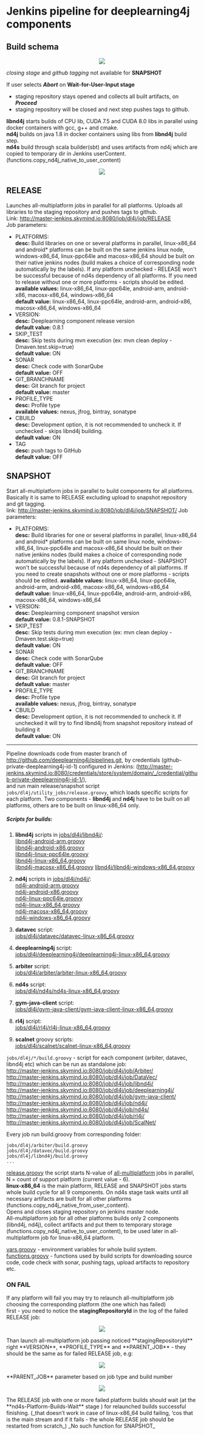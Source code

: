 # Jenkins pipeline for deeplearning4j components
## Build schema  
 <p align="center">
   <img src="/imgs/build_scheme.png"/>
 </p>

 _closing stage_ and _github tagging_ not available for **SNAPSHOT**  

 If user selects **_Abort_** on **Wait-for-User-Input stage**
 - staging repository stays opened and collects all built artifacts,
 on **_Proceed_**
 - staging repository will be closed and next step pushes tags to github.  

 **libnd4j** starts builds of CPU lib, CUDA 7.5 and CUDA 8.0 libs in parallel using docker containers with gcc, g++ and cmake.  
 **nd4j** builds on java 1.8 in docker containers using libs from **libnd4j** build step.  
 **nd4s** build through scala builder(sbt) and uses artifacts from nd4j which are copied to temporary dir in Jenkins userContent. (functions.copy_nd4j_native_to_user_content)  

  <p align="center">
    <img src="/imgs/libnd4j_build_scheme.png"/>
  </p>
 
## **RELEASE**  
Launches all-multiplatform jobs in parallel for all platforms. Uploads all libraries to the staging repository and pushes tags to github.  
Link: http://master-jenkins.skymind.io:8080/job/dl4j/job/RELEASE  
Job parameters:  
* PLATFORMS:  
    **desc:** Build libraries on one or several platforms in parallel, linux-x86_64 and android* platforms can be built on the same jenkins linux node, windows-x86_64, linux-ppc64le and macosx-x86_64 should be built on their native jenkins nodes (build makes a choice of corresponding node automatically by the labels). If any platform unchecked - RELEASE won't be successful because of nd4s dependency of all platforms. If you need to release without one or more platforms - scripts should be edited.  
    **available values:** linux-x86_64, linux-ppc64le, android-arm, android-x86, macosx-x86_64, windows-x86_64  
    **default value:** linux-x86_64, linux-ppc64le, android-arm, android-x86, macosx-x86_64, windows-x86_64  
* VERSION:  
    **desc:** Deeplearning component release version  
    **default value:** 0.8.1  
* SKIP_TEST  
    **desc:** Skip tests during mvn execution (ex: mvn clean deploy -Dmaven.test.skip=true)  
    **default value:** ON  
* SONAR  
    **desc:** Check code with SonarQube  
    **default value:** OFF  
* GIT_BRANCHNAME  
    **desc:** Git branch for project  
    **default value:** master  
* PROFILE_TYPE  
    **desc:** Profile type  
    **available values:** nexus, jfrog, bintray, sonatype  
* CBUILD  
    **desc:** Development option, it is not recommended to uncheck it. If unchecked - skips libnd4j building.  
    **default value:** ON  
* TAG  
    **desc:** push tags to GitHub  
    **default value:** OFF  

## **SNAPSHOT**  
Start all-multiplatform jobs in parallel to build components for all platforms.  
Basically it is same to RELEASE excluding upload to snapshot repository and git tagging.  
link: http://master-jenkins.skymind.io:8080/job/dl4j/job/SNAPSHOT/
Job parameters:  
* PLATFORMS:  
    **desc:** Build libraries for one or several platforms in parallel, linux-x86_64 and android* platforms can be built on same linux node, windows-x86_64, linux-ppc64le and macosx-x86_64 should be built on their native jenkins nodes (build makes a choice of corresponding node automatically by the labels). If any platform unchecked - SNAPSHOT won't be successful because of nd4s dependency  of all platforms. If you need to create snapshots without one or more platforms - scripts should be edited.
    **available values:** linux-x86_64, linux-ppc64le, android-arm, android-x86, macosx-x86_64, windows-x86_64  
    **default value:** linux-x86_64, linux-ppc64le, android-arm, android-x86, macosx-x86_64, windows-x86_64  
* VERSION:  
    **desc:** Deeplearning component snapshot version  
    **default value:** 0.8.1-SNAPSHOT  
* SKIP_TEST  
    **desc:** Skip tests during mvn execution (ex: mvn clean deploy -Dmaven.test.skip=true)  
    **default value:** ON  
* SONAR  
    **desc:** Check code with SonarQube  
    **default value:** OFF  
* GIT_BRANCHNAME  
    **desc:** Git branch for project  
    **default value:** master  
* PROFILE_TYPE  
    **desc:** Profile type  
    **available values:** nexus, jfrog, bintray, sonatype  
* CBUILD  
    **desc:** Development option, it is not recommended to uncheck it. If unchecked it will try to find libnd4j from snapshot repository instead of building it  
    **default value:** ON  

---  

Pipeline downloads code from master branch of <http://github.com/deeplearning4j/pipelines.git>,
by credentials (github-private-deeplearning4j-id-1) configured in  Jenkins: (http://master-jenkins.skymind.io:8080/credentials/store/system/domain/_/credential/github-private-deeplearning4j-id-1/),   
and run main release/snapshot script `jobs/dl4j/utility_jobs/release.groovy`, which loads specific scripts for each platform. Two components - **libnd4j** and **nd4j** have to be built on all platforms, others are to be built on linux-x86_64 only.   

##### Scripts for builds:
1. **libnd4j** scripts in [jobs/dl4j/libnd4j/](/jobs/dl4j/libnd4j/):  
[libnd4j-android-arm.groovy](/jobs/dl4j/libnd4j/libnd4j-android-arm.groovy)  
[libnd4j-android-x86.groovy](/jobs/dl4j/libnd4j/libnd4j-android-x86.groovy)  
[libnd4j-linux-ppc64le.groovy](/jobs/dl4j/libnd4j/libnd4j-linux-ppc64le.groovy)    
[libnd4j-linux-x86_64.groovy](/jobs/dl4j/libnd4j/libnd4j-linux-x86_64.groovy)  
[libnd4j-macosx-x86_64.groovy](/jobs/dl4j/libnd4j/libnd4j-macosx-x86_64.groovy)
[libnd4j/libnd4j-windows-x86_64.groovy](/jobs/dl4j/libnd4j/libnd4j-windows-x86_64.groovy)  

2. **nd4j** scripts in [jobs/dl4j/nd4j/](/jobs/dl4j/nd4j):    
[nd4j-android-arm.groovy](/jobs/dl4j/nd4j/nd4j-android-arm.groovy)  
[nd4j-android-x86.groovy](/jobs/dl4j/nd4j/nd4j-android-x86.groovy)   
[nd4j-linux-ppc64le.groovy](/jobs/dl4j/nd4j/nd4j-linux-ppc64le.groovy)  
[nd4j-linux-x86_64.groovy](/jobs/dl4j/nd4j/nd4j-linux-x86_64.groovy)  
[nd4j-macosx-x86_64.groovy](/jobs/dl4j/nd4j/nd4j-macosx-x86_64.groovy)  
[nd4j-windows-x86_64.groovy](/jobs/dl4j/nd4j/nd4j-windows-x86_64.groovy)  

3. **datavec** script:  
[jobs/dl4j/datavec/datavec-linux-x86_64.groovy](/jobs/dl4j/datavec/datavec-linux-x86_64.groovy)

4. **deeplearning4j** script:  
[jobs/dl4j/deeplearning4j/deeplearning4j-linux-x86_64.groovy](/jobs/dl4j/deeplearning4j/deeplearning4j-linux-x86_64.groovy)

5. **arbiter** script:  
[jobs/dl4j/arbiter/arbiter-linux-x86_64.groovy](/jobs/dl4j/arbiter/arbiter-linux-x86_64.groovy)

6. **nd4s** script:  
[jobs/dl4j/nd4s/nd4s-linux-x86_64.groovy](/jobs/dl4j/nd4s/nd4s-linux-x86_64.groovy)

7. **gym-java-client** script:  
[jobs/dl4j/gym-java-client/gym-java-client-linux-x86_64.groovy](/jobs/dl4j/gym-java-client/gym-java-client-linux-x86_64.groovy)

8. **rl4j** script:  
[jobs/dl4j/rl4j/rl4j-linux-x86_64.groovy](/jobs/dl4j/rl4j/rl4j-linux-x86_64.groovy)

9. **scalnet** groovy scripts:  
[jobs/dl4j/scalnet/scalnet-linux-x86_64.groovy](/jobs/dl4j/scalnet/scalnet-linux-x86_64.groovy)

`jobs/dl4j/*/build.groovy` - script for each component (arbiter, datavec, libnd4j etc) which can be run as standalone job:  
<http://master-jenkins.skymind.io:8080/job/dl4j/job/Arbiter/>  
<http://master-jenkins.skymind.io:8080/job/dl4j/job/DataVec/>  
<http://master-jenkins.skymind.io:8080/job/dl4j/job/libnd4j/>  
<http://master-jenkins.skymind.io:8080/job/dl4j/job/deeplearning4j/>  
<http://master-jenkins.skymind.io:8080/job/dl4j/job/gym-java-client/>  
<http://master-jenkins.skymind.io:8080/job/dl4j/job/nd4j/>  
<http://master-jenkins.skymind.io:8080/job/dl4j/job/nd4s/>  
<http://master-jenkins.skymind.io:8080/job/dl4j/job/rl4j/>  
<http://master-jenkins.skymind.io:8080/job/dl4j/job/ScalNet/>  


Every job run build.groovy from corresponding folder:
```
jobs/dl4j/arbiter/build.groovy
jobs/dl4j/datavec/build.groovy
jobs/dl4j/libnd4j/build.groovy
...
```

[release.groovy](/jobs/dl4j/utility_jobs/release.groovy) the script starts N-value of [all-multiplatform](http://master-jenkins.skymind.io:8080/job/dl4j/job/all-multiplatform/) jobs in parallel, N = count of support platform (current value - 6).  
**linux-x86_64** is the main platform, RELEASE and SNAPSHOT jobs starts whole build cycle for all 9 components. On nd4s stage task waits until all necessary artifacts are built for all other platforms (functions.copy_nd4j_native_from_user_content).  
Opens and closes staging repository on jenkins master node.  
All-multiplatform job for all other platforms builds only 2 components (libnd4j, nd4j), collect artifacts and put them to temporary storage  (functions.copy_nd4j_native_to_user_content), to be used later in all-multiplatform job for linux-x86_64 platform.  

[vars.groovy](/jobs/dl4j/vars.groovy) - environment variables for whole build system.  
[functions.groovy](/jobs/dl4j/functions.groovy) - functions used by build scripts for downloading source code, code check with sonar, pushing tags, upload artifacts to repository etc.  

### ON FAIL
 If any platform will fail you may try to relaunch all-multiplatform job choosing the corresponding platform (the one which has failed)  
 first - you need to notice the **stagingRepositoryId** in the log of the failed RELEASE job:  
 <p align="center">
   <img src="/imgs/repo_id.png"/>
 </p>
 Than launch all-multiplatform job passing noticed **stagingRepositoryId** right **VERSION**, **PROFILE_TYPE** and **PARENT_JOB** - they should be the same as for failed RELEASE job, e.g:  
 <p align="center">
   <img src="/imgs/macosx_04.png"/>
 </p> 
 **PARENT_JOB** parameter based on job type and build number
 <p align="center">
   <img src="/imgs/job_type_build.png"/>
 </p> 
 The RELEASE job with one or more failed platform builds should wait (at the **nd4s-Platform-Builds-Wait** stage ) for relaunched builds successful finishing.  
 (_that doesn’t work in case of linux-x86_64 build failing, ‘cos that is the main stream and if it fails - the whole RELEASE job should be restarted from scratch_)  
 _No such function for SNAPSHOT_
